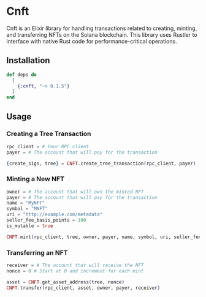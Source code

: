 # Cnft

Cnft is an Elixir library for handling transactions related to creating, minting, and transferring NFTs on the Solana blockchain. This library uses Rustler to interface with native Rust code for performance-critical operations.

## Installation

```elixir
def deps do
  [
    {:cnft, "~> 0.1.5"}
  ]
end
```

## Usage

### Creating a Tree Transaction

```elixir
rpc_client = # Your RPC client
payer = # The account that will pay for the transaction

{create_sign, tree} = CNFT.create_tree_transaction(rpc_client, payer)
```

### Minting a New NFT

```elixir
owner = # The account that will own the minted NFT
payer = # The account that will pay for the transaction
name = "MyNFT"
symbol = "MNFT"
uri = "http://example.com/metadata"
seller_fee_basis_points = 100
is_mutable = true

CNFT.mint(rpc_client, tree, owner, payer, name, symbol, uri, seller_fee_basis_points, is_mutable)
```

### Transferring an NFT

```elixir
receiver = # The account that will receive the NFT
nonce = 0 # Start at 0 and increment for each mint

asset = CNFT.get_asset_address(tree, nonce)
CNFT.transfer(rpc_client, asset, owner, payer, receiver)
```
